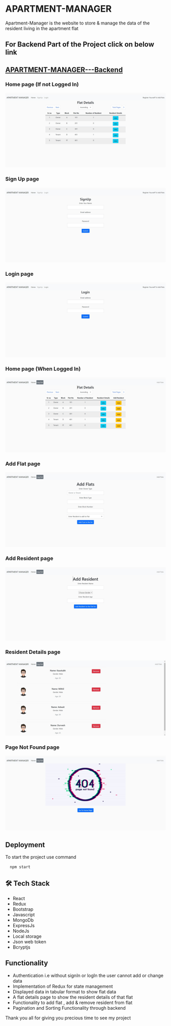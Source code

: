 
# APARTMENT-MANAGER

Apartment-Manager is the website to store & manage the data of the resident living in the apartment flat
 


## For Backend Part of the Project click on below link
## [APARTMENT-MANAGER---Backend](https://github.com/Aniket-Pilankar/APARTMENT-MANAGER---Backend)

### Home page (If not Logged In)
![AppartmentManager-webite](https://github.com/Aniket-Pilankar/APARTMENT-MANAGER/blob/main/apartment-manager/Apartment_Manager_Images/1.jpg)

### Sign Up page 
![AppartmentManager-webite](https://github.com/Aniket-Pilankar/APARTMENT-MANAGER/blob/main/apartment-manager/Apartment_Manager_Images/2.jpg)

### Login page 
![AppartmentManager-webite](https://github.com/Aniket-Pilankar/APARTMENT-MANAGER/blob/main/apartment-manager/Apartment_Manager_Images/3.jpg)

### Home page (When Logged In)
![AppartmentManager-webite](https://github.com/Aniket-Pilankar/APARTMENT-MANAGER/blob/main/apartment-manager/Apartment_Manager_Images/4.jpg)

### Add Flat page 
![AppartmentManager-webite](https://github.com/Aniket-Pilankar/APARTMENT-MANAGER/blob/main/apartment-manager/Apartment_Manager_Images/5.jpg)

### Add Resident page  
![AppartmentManager-webite](https://github.com/Aniket-Pilankar/APARTMENT-MANAGER/blob/main/apartment-manager/Apartment_Manager_Images/6.jpg)

### Resident Details page 
![AppartmentManager-webite](https://github.com/Aniket-Pilankar/APARTMENT-MANAGER/blob/main/apartment-manager/Apartment_Manager_Images/7.jpg)

### Page Not Found page 
![AppartmentManager-webite](https://github.com/Aniket-Pilankar/APARTMENT-MANAGER/blob/main/apartment-manager/Apartment_Manager_Images/8.jpg)


## Deployment

To start the project use command


```bash
  npm start
```



## 🛠 Tech Stack

- React
- Redux
- Bootstrap
- Javascript
- MongoDb
- ExpressJs
- NodeJs
- Local storage
- Json web token
- Bcryptjs

## Functionality

- Authentication i.e without signIn or logIn the user cannot add or change data
- Implementation of Redux for state management
- Displayed data in tabular format to show flat data
- A flat details page to show the resident details of that flat
- Functionality to add flat , add & remove resident from flat
- Pagination and Sorting Functionality through backend

Thank you all for giving you precious time to see my project



